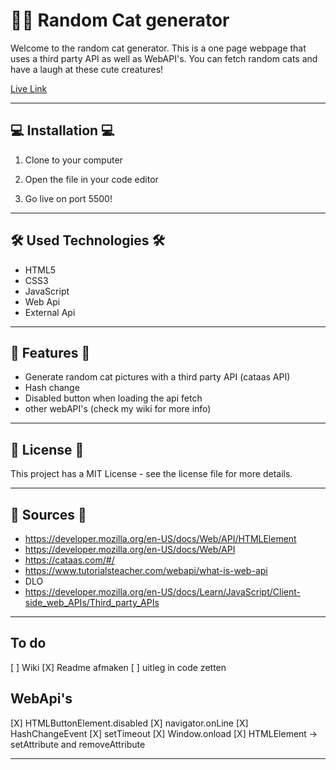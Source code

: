 # 👋🏼 Random Cat generator
Welcome to the random cat generator. This is a one page webpage that uses a third party API as well as WebAPI's. You can fetch random cats and have a laugh at these cute creatures!

[Live Link](https://hilal-tapan.github.io/front-end-A1/)

***

## 💻  Installation 💻 
1. Clone to your computer

2. Open the file in your code editor
   
3. Go live on port 5500!

***

## 🛠️ Used Technologies 🛠️
* HTML5
* CSS3
* JavaScript
* Web Api
* External Api

***

## 🔎 Features 🔎
* Generate random cat pictures with a third party API (cataas API)
* Hash change
* Disabled button when loading the api fetch
* other webAPI's (check my wiki for more info)
  
***

## 📄  License 📄 
This project has a MIT License - see the license file for more details.

***

## 	📁 Sources 	📁
* https://developer.mozilla.org/en-US/docs/Web/API/HTMLElement 
* https://developer.mozilla.org/en-US/docs/Web/API 
* https://cataas.com/#/ 
* https://www.tutorialsteacher.com/webapi/what-is-web-api 
* DLO
* https://developer.mozilla.org/en-US/docs/Learn/JavaScript/Client-side_web_APIs/Third_party_APIs 

***

## To do
[ ] Wiki
[X] Readme afmaken
[ ] uitleg in code zetten


## WebApi's
[X] HTMLButtonElement.disabled 
[X] navigator.onLine
[X] HashChangeEvent
[X] setTimeout
[X] Window.onload
[X] HTMLElement -> setAttribute and removeAttribute

---




<!-- Add a link to your live demo in Github Pages 🌐 CHECK-->


<!-- ☝️ replace this description with a description of your own work CHECK-->

<!-- replace the code in the /docs folder with your own, so you can showcase your work with GitHub Pages 🌍 -->

<!-- Add a nice poster image here at the end of the week, showing off your shiny frontend 📸 -->

<!-- Maybe a table of contents here? 📚 -->

<!-- How about a section that describes how to install this project? 🤓  CHECK-->

<!-- ...but how does one use this project? What are its features 🤔 -->

<!-- What external data source is featured in your project and what are its properties 🌠 CHECK -->

<!-- Maybe a checklist of done stuff and stuff still on your wishlist? ✅ -->

<!-- How about a license here? 📜 (or is it a licence?) 🤷 -->
